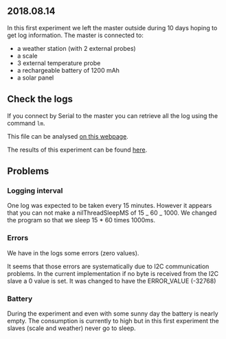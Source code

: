 ## 2018.08.14

In this first experiment we left the master outside during 10 days hoping to get log information. The master is connected to:

- a weather station (with 2 external probes)
- a scale
- 3 external temperature probe
- a rechargeable battery of 1200 mAh
- a solar panel

## Check the logs

If you connect by Serial to the master you can retrieve all the log using the
command `lm`.

This file can be analysed [on this webpage](https://www.cheminfo.org/?viewURL=https%3A%2F%2Fcouch.cheminfo.org%2Fcheminfo-public%2Fbb7b86e3d495e0dbc3bb827fd1ca1456%2Fview.json&loadversion=true&fillsearch=Parse+Arduino+multilog+format).

The results of this experiment can be found [here](20180814.txt).

## Problems

### Logging interval

One log was expected to be taken every 15 minutes. However it appears that you can not make a nilThreadSleepMS of 15 _ 60 _ 1000. We changed the program so that we sleep 15 \* 60 times 1000ms.

### Errors

We have in the logs some errors (zero values).

It seems that those errors are systematically due to I2C communication problems. In
the current implementation if no byte is received from the I2C slave a 0 value is
set. It was changed to have the ERROR_VALUE (-32768)

### Battery

During the experiment and even with some sunny day the battery is nearly empty.
The consumption is currently to high but in this first experiment the slaves
(scale and weather) never go to sleep.
